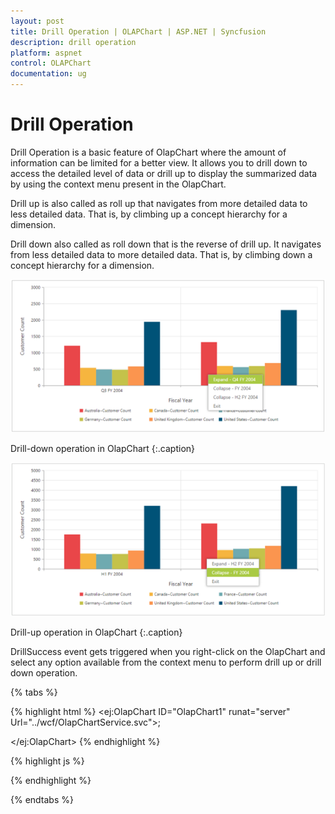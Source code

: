 ```yaml
---
layout: post
title: Drill Operation | OLAPChart | ASP.NET | Syncfusion
description: drill operation
platform: aspnet
control: OLAPChart
documentation: ug
---
```


# Drill Operation

Drill Operation is a basic feature of OlapChart where the amount of information can be limited for a better view. It allows you to drill down to access the detailed level of data or drill up to display the summarized data by using the context menu present in the OlapChart. 

Drill up is also called as roll up that navigates from more detailed data to less detailed data. That is, by climbing up a concept hierarchy for a dimension. 

Drill down also called as roll down that is the reverse of drill up. It navigates from less detailed data to more detailed data. That is, by climbing down a concept hierarchy for a dimension.

![](Drill-Operation_images/Drill-Operation_img1.png)

Drill-down operation in OlapChart
{:.caption}

![](Drill-Operation_images/Drill-Operation_img2.png)

Drill-up operation in OlapChart
{:.caption}

DrillSuccess event gets triggered when you right-click on the OlapChart and select any option available from the context menu to perform drill up or drill down operation.

{% tabs %}

{% highlight html %}
<ej:OlapChart ID="OlapChart1" runat="server" Url="../wcf/OlapChartService.svc">;

<ClientSideEvents DrillSuccess="DrillSuccess" />

</ej:OlapChart>
{% endhighlight %}

{% highlight js %}
<script type="text/javascript">

    function DrillSuccess(args) {

        alert("Drill Success");

    }

</script>
{% endhighlight %}

{% endtabs %}